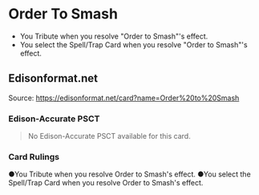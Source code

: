 # Order To Smash

*   You Tribute when you resolve "Order to Smash"'s effect.
*   You select the Spell/Trap Card when you resolve "Order to Smash"'s effect.

## Edisonformat.net

Source: https://edisonformat.net/card?name=Order%20to%20Smash

### Edison-Accurate PSCT

> No Edison-Accurate PSCT available for this card.

### Card Rulings

●You Tribute when you resolve Order to Smash's effect.
●You select the Spell/Trap Card when you resolve Order to Smash's effect.
            